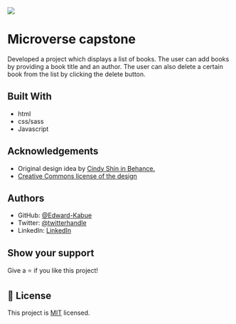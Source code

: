 ![](https://img.shields.io/badge/Microverse-blueviolet)

# Microverse capstone

Developed a project which displays a list of books. The user can add books by providing a book title and an author. The user can also delete a certain book from the list by clicking the delete button.


## Built With

- html
- css/sass
- Javascript

## Acknowledgements

- Original design idea by [Cindy Shin in Behance.](https://www.behance.net/adagio07)
- [Creative Commons license of the design](https://creativecommons.org/licenses/by-nc/4.0/)

## Authors

- GitHub: [@Edward-Kabue](https://github.com/Edward-Kabue)
- Twitter: [@twitterhandle](https://twitter.com/twitterhandle)
- LinkedIn: [LinkedIn](https://linkedin.com/in/linkedinhandle)

## Show your support

Give a ⭐️ if you like this project!

## 📝 License

This project is [MIT](./MIT.md) licensed.
